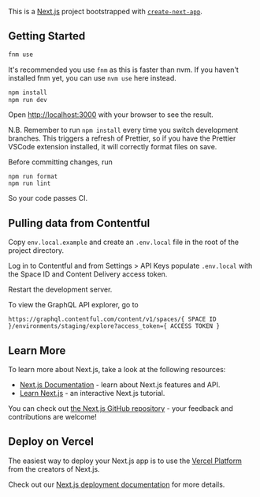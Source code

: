 This is a [Next.js](https://nextjs.org/) project bootstrapped with [`create-next-app`](https://github.com/vercel/next.js/tree/canary/packages/create-next-app).

## Getting Started

```bash
fnm use
```

It's recommended you use `fnm` as this is faster than nvm. If you haven't installed fnm yet, you can use `nvm use` here instead.

```bash
npm install
npm run dev
```

Open [http://localhost:3000](http://localhost:3000) with your browser to see the result.

N.B. Remember to run `npm install` every time you switch development branches. This triggers a refresh of Prettier, so if you have the Prettier VSCode extension installed, it will correctly format files on save.

Before committing changes, run

```
npm run format
npm run lint
```

So your code passes CI.

## Pulling data from Contentful

Copy `env.local.example` and create an `.env.local` file in the root of the project directory.

Log in to Contentful and from Settings > API Keys populate `.env.local` with the Space ID and Content Delivery access token.

Restart the development server.

To view the GraphQL API explorer, go to

```
https://graphql.contentful.com/content/v1/spaces/{ SPACE ID }/environments/staging/explore?access_token={ ACCESS TOKEN }
```

## Learn More

To learn more about Next.js, take a look at the following resources:

- [Next.js Documentation](https://nextjs.org/docs) - learn about Next.js features and API.
- [Learn Next.js](https://nextjs.org/learn) - an interactive Next.js tutorial.

You can check out [the Next.js GitHub repository](https://github.com/vercel/next.js/) - your feedback and contributions are welcome!

## Deploy on Vercel

The easiest way to deploy your Next.js app is to use the [Vercel Platform](https://vercel.com/new?utm_medium=default-template&filter=next.js&utm_source=create-next-app&utm_campaign=create-next-app-readme) from the creators of Next.js.

Check out our [Next.js deployment documentation](https://nextjs.org/docs/deployment) for more details.
